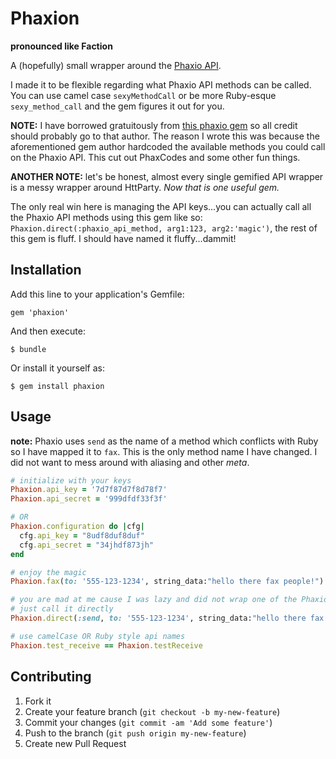 # Phaxion

**pronounced like Faction**  

A (hopefully) small wrapper around the [Phaxio API](https://www.phaxio.com/docs).  

I made it to be flexible regarding what Phaxio API methods can be called.  
You can use camel case `sexyMethodCall` or be more Ruby-esque `sexy_method_call` and the gem figures it out for you.

**NOTE:** I have borrowed gratuitously from [this phaxio gem](https://github.com/gristmill/phaxio) so all credit should probably go to that author.
The reason I wrote this was because the aforementioned gem author hardcoded the available methods you could call on the Phaxio API. 
This cut out PhaxCodes and some other fun things.

**ANOTHER NOTE:** let's be honest, almost every single gemified API wrapper is a messy wrapper around HttParty. *Now that is one useful gem.*  

The only real win here is managing the API keys...you can actually call all the Phaxio
API methods using this gem like so: `Phaxion.direct(:phaxio_api_method, arg1:123, arg2:'magic')`, the rest of this gem is fluff. I should have named it fluffy...dammit!

## Installation

Add this line to your application's Gemfile:

    gem 'phaxion'

And then execute:

    $ bundle

Or install it yourself as:

    $ gem install phaxion

## Usage

**note:** Phaxio uses `send` as the name of a method which conflicts with Ruby so I have mapped it to `fax`. This is the only method name I have changed. I did not want to mess around with aliasing and other *meta*.

  ```ruby
  # initialize with your keys
  Phaxion.api_key = '7d7f87d7f8d78f7'
  Phaxion.api_secret = '999dfdf33f3f'
  
  # OR
  Phaxion.configuration do |cfg|
    cfg.api_key = "8udf8duf8duf"
  	cfg.api_secret = "34jhdf873jh"
  end
  
  # enjoy the magic
  Phaxion.fax(to: '555-123-1234', string_data:"hello there fax people!")
  
  # you are mad at me cause I was lazy and did not wrap one of the Phaxio API methods...
  # just call it directly
  Phaxion.direct(:send, to: '555-123-1234', string_data:"hello there fax people!")
  
  # use camelCase OR Ruby style api names
  Phaxion.test_receive == Phaxion.testReceive
  ```

## Contributing

1. Fork it
2. Create your feature branch (`git checkout -b my-new-feature`)
3. Commit your changes (`git commit -am 'Add some feature'`)
4. Push to the branch (`git push origin my-new-feature`)
5. Create new Pull Request
